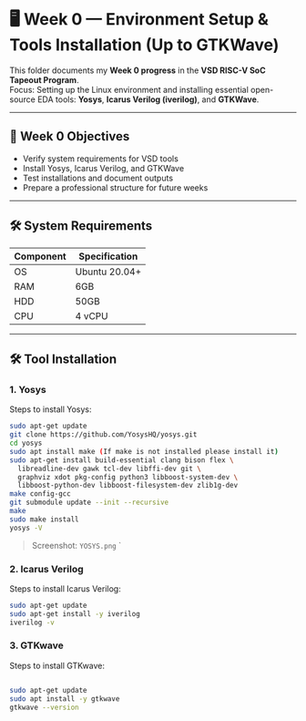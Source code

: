 # 🖥️ Week 0 — Environment Setup & Tools Installation (Up to GTKWave)

This folder documents my **Week 0 progress** in the **VSD RISC-V SoC Tapeout Program**.  
Focus: Setting up the Linux environment and installing essential open-source EDA tools: **Yosys**, **Icarus Verilog (iverilog)**, and **GTKWave**.

---

## 📌 Week 0 Objectives
- Verify system requirements for VSD tools
- Install Yosys, Icarus Verilog, and GTKWave
- Test installations and document outputs
- Prepare a professional structure for future weeks

---

## 🛠️ System Requirements

| Component | Specification |
|-----------|---------------|
| OS        | Ubuntu 20.04+ |
| RAM       | 6GB           |
| HDD       | 50GB          |
| CPU       | 4 vCPU        |


---

## 🛠️ Tool Installation

### 1. **Yosys**
Steps to install Yosys:
```bash
sudo apt-get update
git clone https://github.com/YosysHQ/yosys.git
cd yosys
sudo apt install make (If make is not installed please install it)
sudo apt-get install build-essential clang bison flex \
  libreadline-dev gawk tcl-dev libffi-dev git \
  graphviz xdot pkg-config python3 libboost-system-dev \
  libboost-python-dev libboost-filesystem-dev zlib1g-dev 
make config-gcc
git submodule update --init --recursive
make
sudo make install 
yosys -V

```
> Screenshot: `YOSYS.png`
`
### 2. **Icarus Verilog**
Steps to install Icarus Verilog:
```bash
sudo apt-get update
sudo apt-get install -y iverilog
iverilog -v

```
### 3. **GTKwave**
Steps to install GTKwave:
```bash

sudo apt-get update
sudo apt install -y gtkwave
gtkwave --version

